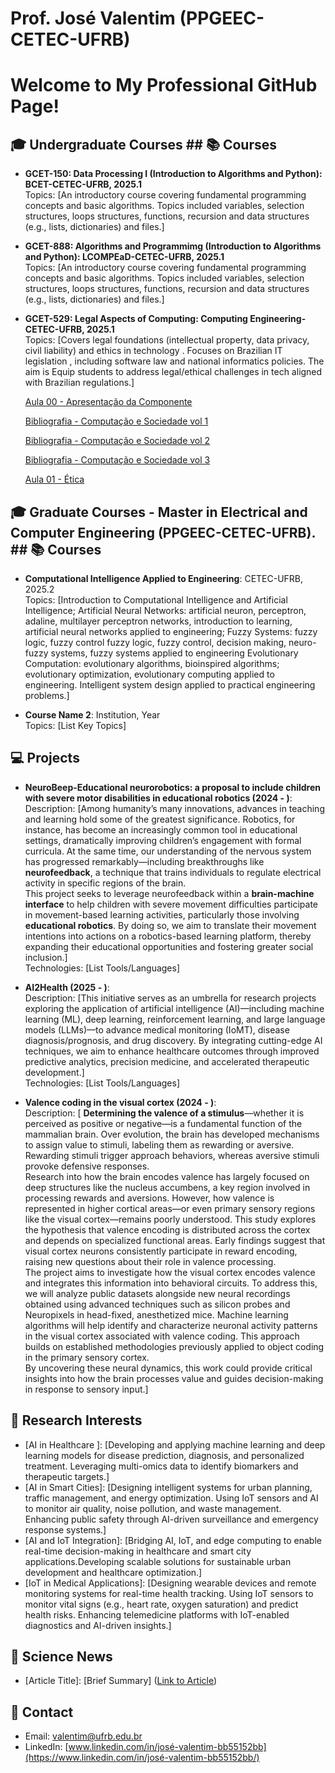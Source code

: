 # Prof. José Valentim (PPGEEC-CETEC-UFRB)
# Welcome to My Professional GitHub Page!

<!-- Hi, I'm Jose Valentim, a [Your Profession/Field] passionate about [Your Research Interests]. -->

## 🎓 Undergraduate Courses ## 📚 Courses
- **GCET-150: Data Processing I (Introduction to Algorithms and Python): BCET-CETEC-UFRB, 2025.1**  
  Topics: [An introductory course covering fundamental programming concepts and basic algorithms. Topics included variables, selection structures, loops structures,  functions, recursion and data structures (e.g., lists, dictionaries) and files.]

- **GCET-888: Algorithms and Programmimg (Introduction to Algorithms and Python): LCOMPEaD-CETEC-UFRB, 2025.1**  
  Topics: [An introductory course covering fundamental programming concepts and basic algorithms. Topics included variables, selection structures, loops structures,  functions, recursion and data structures (e.g., lists, dictionaries) and files.]

<!-- For details about my undergraduate courses, including data processing and introductory programming in Python, check out the [Courses Page](pd1.md). -->
- **GCET-529: Legal Aspects of Computing: Computing Engineering-CETEC-UFRB, 2025.1**  
  Topics: [Covers legal foundations (intellectual property, data privacy, civil liability) and ethics in technology .
Focuses on Brazilian IT legislation , including software law and national informatics policies. The aim is Equip students to address legal/ethical challenges in tech aligned with Brazilian regulations.]

  [Aula 00 - Apresentação da Componente](https://github.com/valentimfilhouk/valentimfilho/raw/main/AspectosLegaisPComputação.pdf)

  [Bibliografia - Computação e Sociedade vol 1](https://github.com/valentimfilhouk/valentimfilho/raw/main/computacao_sociedade_1.pdf)

  [Bibliografia - Computação e Sociedade vol 2](https://github.com/valentimfilhouk/valentimfilho/raw/main/computacao_sociedade_2.pdf)

  [Bibliografia - Computação e Sociedade vol 3](https://github.com/valentimfilhouk/valentimfilho/raw/main/computacao_sociedade_3.pdf)
  
  [Aula 01 - Ética](https://github.com/valentimfilhouk/valentimfilho/raw/main/AspectosLegaisPComputaçãoAula01.pdf)
  
## 🎓 Graduate Courses - Master in Electrical and Computer Engineering (PPGEEC-CETEC-UFRB). ## 📚 Courses
- **Computational Intelligence Applied to Engineering**: CETEC-UFRB, 2025.2   
  Topics: [Introduction to Computational Intelligence and Artificial Intelligence; Artificial Neural Networks:
artificial neuron, perceptron, adaline, multilayer perceptron networks, introduction to
learning, artificial neural networks applied to engineering; Fuzzy Systems: fuzzy logic, fuzzy control
fuzzy logic, fuzzy control, decision making, neuro-fuzzy systems, fuzzy systems applied to engineering
Evolutionary Computation: evolutionary algorithms, bioinspired algorithms;
evolutionary optimization, evolutionary computing applied to engineering. Intelligent
system design applied to practical engineering problems.]


- **Course Name 2**: Institution, Year  
  Topics: [List Key Topics]


## 💻 Projects
- **NeuroBeep-Educational neurorobotics: a proposal to include children with severe motor disabilities in educational robotics (2024 - )**:
  Description: [Among humanity’s many innovations, advances in teaching and learning hold some of the greatest significance. Robotics, for instance, has become an increasingly common tool in educational settings, dramatically improving children’s engagement with formal curricula. At the same time, our understanding of the nervous system has progressed remarkably—including breakthroughs like **neurofeedback**, a technique that trains individuals to regulate electrical activity in specific regions of the brain.  
This project seeks to leverage neurofeedback within a **brain-machine interface** to help children with severe movement difficulties participate in movement-based learning activities, particularly those involving **educational robotics**. By doing so, we aim to translate their movement intentions into actions on a robotics-based learning platform, thereby expanding their educational opportunities and fostering greater social inclusion.]  
  Technologies: [List Tools/Languages]  
  <!-- [Link to Repository](https://github.com/your-repo-link -->
 

- **AI2Health (2025 - )**:  
  Description: [This initiative serves as an umbrella for research projects exploring the application of artificial intelligence (AI)—including machine learning (ML), deep learning, reinforcement learning, and large language models (LLMs)—to advance medical monitoring (IoMT), disease diagnosis/prognosis, and drug discovery.
By integrating cutting-edge AI techniques, we aim to enhance healthcare outcomes through improved predictive analytics, precision medicine, and accelerated therapeutic development.]  
  Technologies: [List Tools/Languages]
   <!-- [Live Demo](https://your-demo-link) -->
  

- **Valence coding in the visual cortex (2024 - )**:  
  Description: [
**Determining the valence of a stimulus**—whether it is perceived as positive or negative—is a fundamental function of the mammalian brain. Over evolution, the brain has developed mechanisms to assign value to stimuli, labeling them as rewarding or aversive. Rewarding stimuli trigger approach behaviors, whereas aversive stimuli provoke defensive responses.  
Research into how the brain encodes valence has largely focused on deep structures like the nucleus accumbens, a key region involved in processing rewards and aversions. However, how valence is represented in higher cortical areas—or even primary sensory regions like the visual cortex—remains poorly understood. This study explores the hypothesis that valence encoding is distributed across the cortex and depends on specialized functional areas. Early findings suggest that visual cortex neurons consistently participate in reward encoding, raising new questions about their role in valence processing.  
The project aims to investigate how the visual cortex encodes valence and integrates this information into behavioral circuits. To address this, we will analyze public datasets alongside new neural recordings obtained using advanced techniques such as silicon probes and Neuropixels in head-fixed, anesthetized mice. Machine learning algorithms will help identify and characterize neuronal activity patterns in the visual cortex associated with valence coding. This approach builds on established methodologies previously applied to object coding in the primary sensory cortex.  
By uncovering these neural dynamics, this work could provide critical insights into how the brain processes value and guides decision-making in response to sensory input.]
 
 <!-- [Live Demo](https://your-demo-link) -->
  
  
## 🔬 Research Interests
- [AI in Healthcare ]: [Developing and applying machine learning and deep learning models for disease prediction, diagnosis, and personalized treatment. Leveraging multi-omics data to identify biomarkers and therapeutic targets.]
- [AI in Smart Cities]: [Designing intelligent systems for urban planning, traffic management, and energy optimization.
Using IoT sensors and AI to monitor air quality, noise pollution, and waste management.
Enhancing public safety through AI-driven surveillance and emergency response systems.]
- [AI and IoT Integration]: [Bridging AI, IoT, and edge computing to enable real-time decision-making in healthcare and smart city applications.Developing scalable solutions for sustainable urban development and healthcare optimization.]
- [IoT in Medical Applications]: [Designing wearable devices and remote monitoring systems for real-time health tracking.
Using IoT sensors to monitor vital signs (e.g., heart rate, oxygen saturation) and predict health risks.
Enhancing telemedicine platforms with IoT-enabled diagnostics and AI-driven insights.]
  

## 📰 Science News
- [Article Title]: [Brief Summary] ([Link to Article](https://article-link))

## 📧 Contact
- Email: [valentim@ufrb.edu.br](mailto:your-email@example.com)
- LinkedIn: [www.linkedin.com/in/josé-valentim-bb55152bb](https://www.linkedin.com/in/josé-valentim-bb55152bb/)
